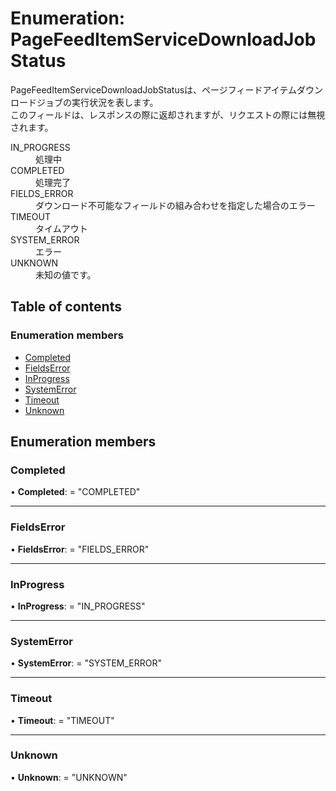 # Enumeration: PageFeedItemServiceDownloadJobStatus


<div lang=\"ja\">PageFeedItemServiceDownloadJobStatusは、ページフィードアイテムダウンロードジョブの実行状況を表します。<br> このフィールドは、レスポンスの際に返却されますが、リクエストの際には無視されます。</div>  <dl class=term>   <dt class=\"term__item\">IN_PROGRESS</dt>   <dd class=\"term__desc\"><span lang=\"ja\">処理中</span></dd>   <dt class=\"term__item\">COMPLETED</dt>   <dd class=\"term__desc\"><span lang=\"ja\">処理完了</span></dd>   <dt class=\"term__item\">FIELDS_ERROR</dt>   <dd class=\"term__desc\"><span lang=\"ja\">ダウンロード不可能なフィールドの組み合わせを指定した場合のエラー</span></dd>   <dt class=\"term__item\">TIMEOUT</dt>   <dd class=\"term__desc\"><span lang=\"ja\">タイムアウト</span></dd>   <dt class=\"term__item\">SYSTEM_ERROR</dt>   <dd class=\"term__desc\"><span lang=\"ja\">エラー</span></dd>   <dt class=\"term__item\">UNKNOWN</dt>   <dd class=\"term__desc\"><span lang=\"ja\">未知の値です。</span></dd> </dl>

## Table of contents

### Enumeration members

- [Completed](pagefeeditemservicedownloadjobstatus.md#completed)
- [FieldsError](pagefeeditemservicedownloadjobstatus.md#fieldserror)
- [InProgress](pagefeeditemservicedownloadjobstatus.md#inprogress)
- [SystemError](pagefeeditemservicedownloadjobstatus.md#systemerror)
- [Timeout](pagefeeditemservicedownloadjobstatus.md#timeout)
- [Unknown](pagefeeditemservicedownloadjobstatus.md#unknown)

## Enumeration members

### Completed

• **Completed**: = "COMPLETED"

___

### FieldsError

• **FieldsError**: = "FIELDS\_ERROR"

___

### InProgress

• **InProgress**: = "IN\_PROGRESS"

___

### SystemError

• **SystemError**: = "SYSTEM\_ERROR"

___

### Timeout

• **Timeout**: = "TIMEOUT"

___

### Unknown

• **Unknown**: = "UNKNOWN"
